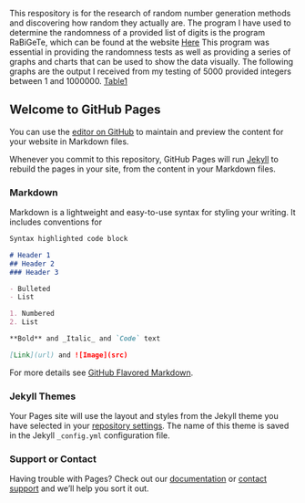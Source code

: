 This respository is for the research of random number generation methods and discovering how random they actually are.
The program I have used to determine the randomness of a provided list of digits is the program RaBiGeTe, which can be found at the website [Here](http://cristianopi.altervista.org/RaBiGeTe_MT/#updates)
This program was essential in providing the randomness tests as well as providing a series of graphs and charts that can be used to show the data visually.
The following graphs are the output I received from my testing of 5000 provided integers between 1 and 1000000.
[Table1](https://imgur.com/0a7fe7N)

## Welcome to GitHub Pages

You can use the [editor on GitHub](https://github.com/alexlee215/randomNumGen/edit/master/README.md) to maintain and preview the content for your website in Markdown files.

Whenever you commit to this repository, GitHub Pages will run [Jekyll](https://jekyllrb.com/) to rebuild the pages in your site, from the content in your Markdown files.

### Markdown

Markdown is a lightweight and easy-to-use syntax for styling your writing. It includes conventions for

```markdown
Syntax highlighted code block

# Header 1
## Header 2
### Header 3

- Bulleted
- List

1. Numbered
2. List

**Bold** and _Italic_ and `Code` text

[Link](url) and ![Image](src)
```

For more details see [GitHub Flavored Markdown](https://guides.github.com/features/mastering-markdown/).

### Jekyll Themes

Your Pages site will use the layout and styles from the Jekyll theme you have selected in your [repository settings](https://github.com/alexlee215/randomNumGen/settings). The name of this theme is saved in the Jekyll `_config.yml` configuration file.

### Support or Contact

Having trouble with Pages? Check out our [documentation](https://help.github.com/categories/github-pages-basics/) or [contact support](https://github.com/contact) and we’ll help you sort it out.
